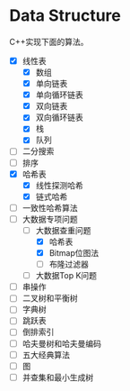 # Data Structure

C++实现下面的算法。

- [x] 线性表
    - [x] 数组
    - [x] 单向链表
    - [x] 单向循环链表
    - [x] 双向链表
    - [x] 双向循环链表
    - [x] 栈
    - [x] 队列
- [ ] 二分搜索
- [ ] 排序
- [x] 哈希表
    - [x] 线性探测哈希
    - [x] 链式哈希
- [ ] 一致性哈希算法
- [ ] 大数据专项问题
    - [ ] 大数据查重问题
        - [x] 哈希表
        - [x] Bitmap位图法
        - [ ] 布隆过滤器
    - [ ] 大数据Top K问题
- [ ] 串操作
- [ ] 二叉树和平衡树
- [ ] 字典树
- [ ] 跳跃表
- [ ] 倒排索引
- [ ] 哈夫曼树和哈夫曼编码
- [ ] 五大经典算法
- [ ] 图
- [ ] 并查集和最小生成树